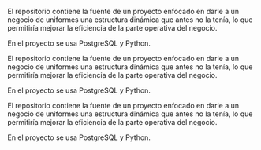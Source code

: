 El repositorio contiene la fuente de un proyecto enfocado en darle a un negocio de uniformes una estructura dinámica que antes no la tenía, lo que permitiría mejorar 
la eficiencia de la parte operativa del negocio.

En el proyecto se usa PostgreSQL y Python.

El repositorio contiene la fuente de un proyecto enfocado en darle a un negocio de uniformes una estructura dinámica que antes no la tenía, lo que permitiría mejorar 
la eficiencia de la parte operativa del negocio.

En el proyecto se usa PostgreSQL y Python.

El repositorio contiene la fuente de un proyecto enfocado en darle a un negocio de uniformes una estructura dinámica que antes no la tenía, lo que permitiría mejorar 
la eficiencia de la parte operativa del negocio.

En el proyecto se usa PostgreSQL y Python.
